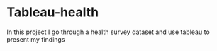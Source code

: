 # Tableau-health
In this project I go through a health survey dataset and use tableau to present my findings
